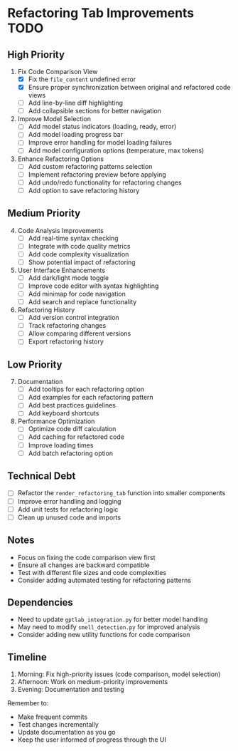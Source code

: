 # Refactoring Tab Improvements TODO

## High Priority
1. Fix Code Comparison View
   - [x] Fix the `file_content` undefined error
   - [x] Ensure proper synchronization between original and refactored code views
   - [ ] Add line-by-line diff highlighting
   - [ ] Add collapsible sections for better navigation

2. Improve Model Selection
   - [ ] Add model status indicators (loading, ready, error)
   - [ ] Add model loading progress bar
   - [ ] Improve error handling for model loading failures
   - [ ] Add model configuration options (temperature, max tokens)

3. Enhance Refactoring Options
   - [ ] Add custom refactoring patterns selection
   - [ ] Implement refactoring preview before applying
   - [ ] Add undo/redo functionality for refactoring changes
   - [ ] Add option to save refactoring history

## Medium Priority
4. Code Analysis Improvements
   - [ ] Add real-time syntax checking
   - [ ] Integrate with code quality metrics
   - [ ] Add code complexity visualization
   - [ ] Show potential impact of refactoring

5. User Interface Enhancements
   - [ ] Add dark/light mode toggle
   - [ ] Improve code editor with syntax highlighting
   - [ ] Add minimap for code navigation
   - [ ] Add search and replace functionality

6. Refactoring History
   - [ ] Add version control integration
   - [ ] Track refactoring changes
   - [ ] Allow comparing different versions
   - [ ] Export refactoring history

## Low Priority
7. Documentation
   - [ ] Add tooltips for each refactoring option
   - [ ] Add examples for each refactoring pattern
   - [ ] Add best practices guidelines
   - [ ] Add keyboard shortcuts

8. Performance Optimization
   - [ ] Optimize code diff calculation
   - [ ] Add caching for refactored code
   - [ ] Improve loading times
   - [ ] Add batch refactoring option

## Technical Debt
- [ ] Refactor the `render_refactoring_tab` function into smaller components
- [ ] Improve error handling and logging
- [ ] Add unit tests for refactoring logic
- [ ] Clean up unused code and imports

## Notes
- Focus on fixing the code comparison view first
- Ensure all changes are backward compatible
- Test with different file sizes and code complexities
- Consider adding automated testing for refactoring patterns

## Dependencies
- Need to update `gptlab_integration.py` for better model handling
- May need to modify `smell_detection.py` for improved analysis
- Consider adding new utility functions for code comparison

## Timeline
1. Morning: Fix high-priority issues (code comparison, model selection)
2. Afternoon: Work on medium-priority improvements
3. Evening: Documentation and testing

Remember to:
- Make frequent commits
- Test changes incrementally
- Update documentation as you go
- Keep the user informed of progress through the UI 